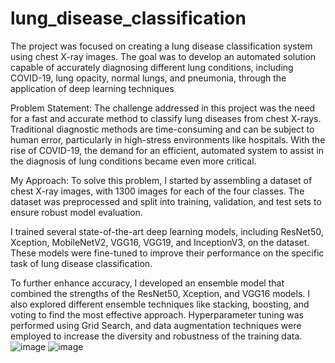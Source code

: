 # lung_disease_classification
The project was focused on creating a lung disease classification system using chest X-ray images. The goal was to develop an automated solution capable of accurately diagnosing different lung conditions, including COVID-19, lung opacity, normal lungs, and pneumonia, through the application of deep learning techniques

Problem Statement: The challenge addressed in this project was the need for a fast and accurate method to classify lung diseases from chest X-rays. Traditional diagnostic methods are time-consuming and can be subject to human error, particularly in high-stress environments like hospitals. With the rise of COVID-19, the demand for an efficient, automated system to assist in the diagnosis of lung conditions became even more critical.

My Approach: To solve this problem, I started by assembling a dataset of chest X-ray images, with 1300 images for each of the four classes. The dataset was preprocessed and split into training, validation, and test sets to ensure robust model evaluation.

I trained several state-of-the-art deep learning models, including ResNet50, Xception, MobileNetV2, VGG16, VGG19, and InceptionV3, on the dataset. These models were fine-tuned to improve their performance on the specific task of lung disease classification.

To further enhance accuracy, I developed an ensemble model that combined the strengths of the ResNet50, Xception, and VGG16 models. I also explored different ensemble techniques like stacking, boosting, and voting to find the most effective approach. Hyperparameter tuning was performed using Grid Search, and data augmentation techniques were employed to increase the diversity and robustness of the training data.
![image](https://github.com/user-attachments/assets/1f802bbd-c644-4f5f-8a49-4078978b808a)
![image](https://github.com/user-attachments/assets/a257cac7-9d19-40f5-8569-a848f7c04129)
